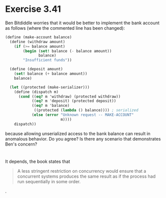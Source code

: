 # Exercise 3.41

Ben Bitdiddle worries that it would be better to implement the bank account as
follows (where the commented line has been changed):

```scheme
(define (make-account balance)
  (define (withdraw amount)
    (if (>= balance amount)
        (begin (set! balance (- balance amount))
               balance)
        "Insufficient funds"))

  (define (deposit amount)
    (set! balance (+ balance amount))
    balance)

  (let ((protected (make-serializer)))
    (define (dispatch m)
      (cond ((eq? m 'withdraw) (protected withdraw))
            ((eq? m 'deposit) (protected deposit))
            ((eq? m 'balance)
             ((protected (lambda () balance)))) ; serialized
            (else (error "Unknown request -- MAKE-ACCOUNT"
                         m))))
    dispatch))
```

because allowing unserialized access to the bank balance can result in anomalous
behavior. Do you agree? Is there any scenario that demonstrates Ben's concern?

#

It depends, the book states that

> A less stringent restriction on concurrency would ensure that a concurrent
> systems produces the same result as if the process had run sequentially in
> some order.

.
